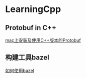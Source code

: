 # LearningCpp


## Protobuf in C++

[mac上安装及使用C++版本的Protobuf](https://github.com/puyangsky/LearningCpp/blob/master/protobuf/README.md)

## 构建工具bazel

[如何使用bazel](https://github.com/puyangsky/LearningCpp/blob/master/bazel.md)

